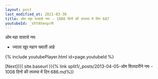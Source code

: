 ```yaml
---
layout: post
last_modified_at: 2021-03-30
title: ओम महा यासासे नमः - 1008 दिनों की तपस्या में दिन 687
youtubeId: _VXYAhmnprM
---
```

 
 
 ओम महा यासासे नमः  
 
 -  ज्याला खूप महान ख्याती आहे 
 
  
 
  
 
 
 
 
 
 


{% include youtubePlayer.html id=page.youtubeId %}
 
[Next]({{ site.baseurl }}{% link  split1/_posts/2013-04-05-ओम शिलदारीने नमः - 1008 दिनों की तपस्या में दिन 686.md%})
 
